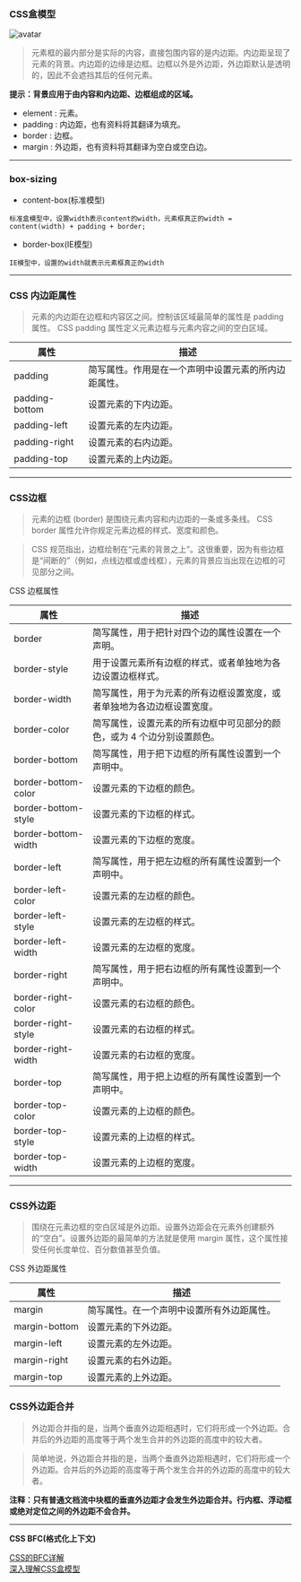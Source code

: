 ### CSS盒模型

![avatar](http://www.w3school.com.cn/i/ct_boxmodel.gif)
> 元素框的最内部分是实际的内容，直接包围内容的是内边距。内边距呈现了元素的背景。内边距的边缘是边框。边框以外是外边距，外边距默认是透明的，因此不会遮挡其后的任何元素。

**提示：背景应用于由内容和内边距、边框组成的区域。**

- element : 元素。
- padding : 内边距，也有资料将其翻译为填充。
- border : 边框。
- margin : 外边距，也有资料将其翻译为空白或空白边。

---

### box-sizing
- content-box(标准模型)
````
标准盒模型中，设置width表示content的width，元素框真正的width = content(width) + padding + border;
````

- border-box(IE模型)
````
IE模型中，设置的width就表示元素框真正的width
````

---

### CSS 内边距属性

> 元素的内边距在边框和内容区之间。控制该区域最简单的属性是 padding 属性。
CSS padding 属性定义元素边框与元素内容之间的空白区域。

| 属性             | 描述                         |
| -------------- | -------------------------- |
| padding        | 简写属性。作用是在一个声明中设置元素的所内边距属性。 |
| padding-bottom | 设置元素的下内边距。                 |
| padding-left   | 设置元素的左内边距。                 |
| padding-right  | 设置元素的右内边距。                 |
| padding-top    | 设置元素的上内边距。                 |

---

### CSS边框

> 元素的边框 (border) 是围绕元素内容和内边距的一条或多条线。
CSS border 属性允许你规定元素边框的样式、宽度和颜色。

> CSS 规范指出，边框绘制在“元素的背景之上”。这很重要，因为有些边框是“间断的”（例如，点线边框或虚线框），元素的背景应当出现在边框的可见部分之间。

CSS 边框属性

| 属性                  | 描述                                    |
| ------------------- | ------------------------------------- |
| border              | 简写属性，用于把针对四个边的属性设置在一个声明。              |
| border-style        | 用于设置元素所有边框的样式，或者单独地为各边设置边框样式。         |
| border-width        | 简写属性，用于为元素的所有边框设置宽度，或者单独地为各边边框设置宽度。   |
| border-color        | 简写属性，设置元素的所有边框中可见部分的颜色，或为 4 个边分别设置颜色。 |
| border-bottom       | 简写属性，用于把下边框的所有属性设置到一个声明中。             |
| border-bottom-color | 设置元素的下边框的颜色。                          |
| border-bottom-style | 设置元素的下边框的样式。                          |
| border-bottom-width | 设置元素的下边框的宽度。                          |
| border-left         | 简写属性，用于把左边框的所有属性设置到一个声明中。             |
| border-left-color   | 设置元素的左边框的颜色。                          |
| border-left-style   | 设置元素的左边框的样式。                          |
| border-left-width   | 设置元素的左边框的宽度。                          |
| border-right        | 简写属性，用于把右边框的所有属性设置到一个声明中。             |
| border-right-color  | 设置元素的右边框的颜色。                          |
| border-right-style  | 设置元素的右边框的样式。                          |
| border-right-width  | 设置元素的右边框的宽度。                          |
| border-top          | 简写属性，用于把上边框的所有属性设置到一个声明中。             |
| border-top-color    | 设置元素的上边框的颜色。                          |
| border-top-style    | 设置元素的上边框的样式。                          |
| border-top-width    | 设置元素的上边框的宽度。                          |

---

### CSS外边距

> 围绕在元素边框的空白区域是外边距。设置外边距会在元素外创建额外的“空白”。设置外边距的最简单的方法就是使用 margin 属性，这个属性接受任何长度单位、百分数值甚至负值。

CSS 外边距属性

| 属性            | 描述                    |
| ------------- | --------------------- |
| margin        | 简写属性。在一个声明中设置所有外边距属性。 |
| margin-bottom | 设置元素的下外边距。            |
| margin-left   | 设置元素的左外边距。            |
| margin-right  | 设置元素的右外边距。            |
| margin-top    | 设置元素的上外边距。            |

### CSS外边距合并

> 外边距合并指的是，当两个垂直外边距相遇时，它们将形成一个外边距。合并后的外边距的高度等于两个发生合并的外边距的高度中的较大者。

> 简单地说，外边距合并指的是，当两个垂直外边距相遇时，它们将形成一个外边距。合并后的外边距的高度等于两个发生合并的外边距的高度中的较大者。

**注释：只有普通文档流中块框的垂直外边距才会发生外边距合并。行内框、浮动框或绝对定位之间的外边距不会合并。**

---

**CSS BFC(格式化上下文)**

[CSS的BFC详解](https://www.cnblogs.com/chen-cong/p/7862832.html)<br/>
[深入理解CSS盒模型](https://www.cnblogs.com/chengzp/p/cssbox.html)
